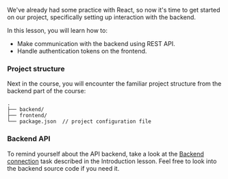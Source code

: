 We've already had some practice with React, so now it's time to get started on our project, 
specifically setting up interaction with the backend.

In this lesson, you will learn how to:
- Make communication with the backend using REST API.
- Handle authentication tokens on the frontend.

### Project structure
Next in the course, you will encounter the familiar project structure from the backend part of the course:
```text
.
├── backend/ 
├── frontend/
└── package.json  // project configuration file
```

### Backend API
To remind yourself about the API backend, take a look at the [Backend connection](course://Frontend/Introduction/backend_connection) task described in the Introduction lesson.
Feel free to look into the backend source code if you need it.
